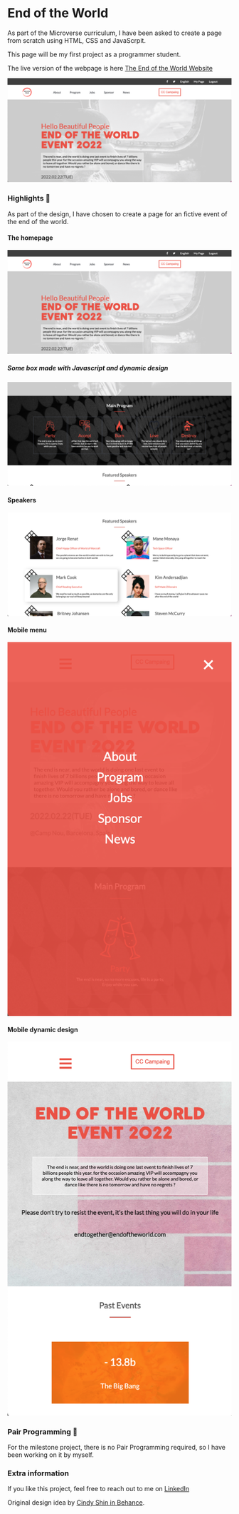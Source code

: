 # End of the World

As part of the Microverse curriculum, I have been asked to create a page from scratch using HTML, CSS and JavaScrpit.

This page will be my first project as a programmer student.

The live version of the webpage is here [The End of the World Website](https://benjp009.github.io/end-of-the-world/)

[![Watch the video](./ressources/design/design1.png)]()


### Highlights 🚀
As part of the design, I have chosen to create a page for an fictive event of the end of the world.

#### The homepage
![Homepage](./ressources/design/design1.png)

##### Some box made with Javascript and dynamic design
![Program](./ressources/design/design2.png)

#### Speakers
![Speakers](./ressources/design/design3.png)

#### Mobile menu
![Speakers](./ressources/design/design7.png)

#### Mobile dynamic design
![Speakers](./ressources/design/design8.png)

### Pair Programming 🎳

For the milestone project, there is no Pair Programming required, so I have been working on it by myself.

### Extra information

If you like this project, feel free to reach out to me on [LinkedIn](http://linkedin.com/en/benjaminpatin)

Original design idea by [Cindy Shin in Behance](https://www.behance.net/adagio07).
